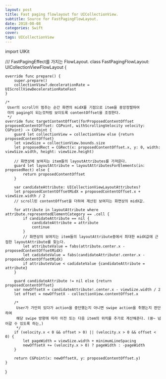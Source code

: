 ```yaml
---
layout: post
title: Fast paging flowlayout for UICollectionView.
subtitle: Source for FastPagingFlowLayout.
date: 2018-08-08
categories: Swift
cover:
tags: UICollectionView
---
```


import UIKit

/// FastPagingEffect를 가지는 FlowLayout.
class FastPagingFlowLayout: UICollectionViewFlowLayout {

    override func prepare() {
        super.prepare()
        collectionView?.decelerationRate = UIScrollViewDecelerationRateFast
    }

    /*
     User의 scroll이 멈추는 순간 화면의 midX를 기점으로 item을 중앙정렬하여
     마치 paging이 되는것처럼 보이도록 contentOffset을 조정한다.
     */
    override func targetContentOffset(forProposedContentOffset proposedContentOffset: CGPoint, withScrollingVelocity velocity: CGPoint) -> CGPoint {
        guard let collectionView = collectionView else {return proposedContentOffset}
        let viewSize = collectionView.bounds.size
        let proposedRect = CGRect(x: proposedContentOffset.x, y: 0, width: viewSize.width, height: viewSize.height)

        // 화면상에 보여지는 item들의 layoutAttributes를 가져온다.
        guard let layoutAttribute = layoutAttributesForElements(in: proposedRect) else {
            return proposedContentOffset
        }

        var candidateAttribute: UICollectionViewLayoutAttributes?
        let proposedContentOffsetMidX = proposedContentOffset.x + viewSize.width / 2
        // scroll된 contentOffset을 더하여 계산된 보여지는 화면상의 midX값.

        for attribute in layoutAttribute where attribute.representedElementCategory == .cell {
            if candidateAttribute == nil {
                candidateAttribute = attribute
                continue
            }
            // 화면상의 보여지는 item들의 layoutAttribute중에서 최대한 midX값에 근접한 layoutAttribute를 찾는다.
            let attributeValue = fabs(attribute.center.x - proposedContentOffsetMidX)
            let cadidateValue = fabs(candidateAttribute!.center.x - proposedContentOffsetMidX)
            if attributeValue < cadidateValue {candidateAttribute = attribute}
        }

        guard candidateAttribute != nil else {return proposedContentOffset}
        var newOffsetX = candidateAttribute!.center.x - viewSize.width / 2
        let offset = newOffsetX - collectionView.contentOffset.x

        /*
         User가 가만히 있다가 action을 중단했는지 아니면 swipe action을 취했는지 판단하여
         해당 swipe 방향에 따라 이전 또는 다음 item의 위치를 추가로 계산해준다. (쓩~ 넘어갈 수 있도록 하는,)
         */
        if (velocity.x < 0 && offset > 0) || (velocity.x > 0 && offset < 0) {
            let pageWidth = viewSize.width + minimumLineSpacing
            newOffsetX += (velocity.x > 0) ? pageWidth : -pageWidth
        }

        return CGPoint(x: newOffsetX, y: proposedContentOffset.y)
    }

}
